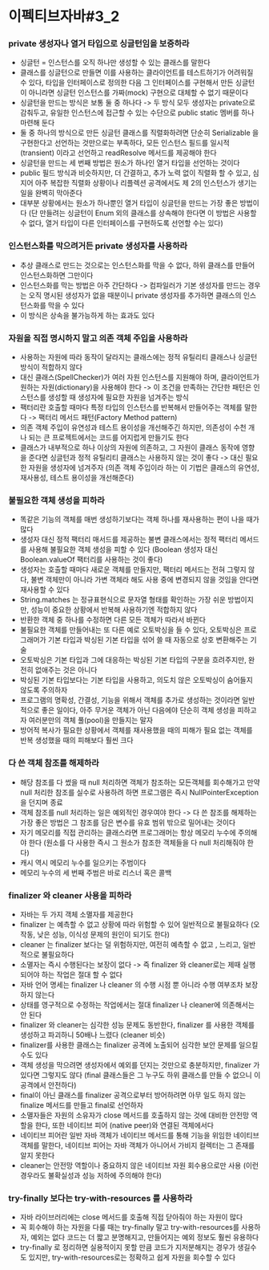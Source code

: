 # 이펙티브자바#3_2
### private 생성자나 열거 타입으로 싱글턴임을 보증하라
* 싱글턴 = 인스턴스를 오직 하나만 생성할 수 있는 클래스를 말한다
* 클래스를 싱글턴으로 만들면 이를 사용하는 클라이언트를 테스트하기가 어려워질 수 있다, 타입을 인터페이스로 정의한 다음 그 인터페이스를 구현해서 만든 싱글턴이 아니라면 싱글턴 인스턴스를 가짜(mock) 구현으로 대체할 수 없기 때문이다
* 싱글턴을 만드는 방식은 보통 둘 중 하나다 -> 두 방식 모두 생성자는 private으로 감춰두고, 유일한 인스턴스에 접근할 수 있는 수단으로 public static 멤버를 하나 마련해 둔다
* 둘 중 하나의 방식으로 만든 싱글턴 클래스를 직렬화하려면 단순히 Serializable 을 구현한다고 선언하는 것만으로는 부족하다, 모든 인스턴스 필드를 일시적(transient) 이라고 선언하고 readResolve 메서드를 제공해야 한다
* 싱글턴을 만드는 세 번째 방법은 원소가 하나인 열거 타입을 선언하는 것이다
* public 필드 방식과 비슷하지만, 더 간결하고, 추가 노력 없이 직렬화 할 수 있고, 심지어 아주 복잡한 직렬화 상황이나 리플렉션 공격에서도 제 2의 인스턴스가 생기는 일을 완벽히 막아준다
* 대부분 상황에서는 원소가 하나뿐인 열거 타입이 싱글턴을 만드는 가장 좋은 방법이다 (단 만들려는 싱글턴이 Enum 외의 클래스를 상속해야 한다면 이 방법은 사용할 수 없다, 열거 타입이 다른 인터페이스를 구현하도록 선언할 수는 있다)

### 인스턴스화를 막으려거든 private 생성자를 사용하라
* 추상 클래스로 만드는 것으로는 인스턴스화를 막을 수 없다, 하위 클래스를 만들어 인스턴스화하면 그만이다
* 인스턴스화를 막는 방법은 아주 간단하다 -> 컴파일러가 기본 생성자를 만드는 경우는 오직 명시된 생성자가 없을 때분이니 private 생성자를 추가하면 클래스의 인스턴스화를 막을 수 있다
* 이 방식은 상속을 불가능하게 하는 효과도 있다

### 자원을 직접 명시하지 말고 의존 객체 주입을 사용하라
* 사용하는 자원에 따라 동작이 달라지는 클래스에는 정적 유틸리티 클래스나 싱글턴 방식이 적합하지 않다
* 대신 클래스(SpellChecker)가 여러 자원 인스턴스를 지원해야 하며, 클라이언트가 원하는 자원(dictionary)을 사용해야 한다 -> 이 조건을 만족하는 간단한 패턴은 인스턴스를 생성할 때 생성자에 필요한 자원을 넘겨주는 방식
* 팩터리란 호출할 때마다 특정 타입의 인스턴스를 반복해서 만들어주는 객체를 말한다 -> 팩터리 메서드 패턴(Factory Method pattern)
* 의존 객체 주입이 유연성과 테스트 용이성을 개선해주긴 하지만, 의존성이 수천 개나 되는 큰 프로젝트에서는 코드를 어지럽게 만들기도 한다
* 클래스가 내부적으로 하나 이상의 자원에 의존하고, 그 자원이 클래스 동작에 영향을 준다면 싱글턴과 정적 유틸리티 클래스는 사용하지 않는 것이 좋다 -> 대신 필요한 자원을 생성자에 넘겨주자 (의존 객체 주입이라 하는 이 기법은 클래스의 유연성, 재사용성, 테스트 용이성을 개선해준다)

### 불필요한 객체 생성을 피하라
* 똑같은 기능의 객체를 매번 생성하기보다는 객체 하나를 재사용하는 편이 나을 때가 많다
* 생성자 대신 정적 팩터리 매서드를 제공하는 불변 클래스에서는 정적 팩터리 메서드를 사용해 불필요한 객체 생성을 피할 수 있다 (Boolean 생성자 대신 Boolean.valueOf 팩터리를 사용하는 것이 좋다)
* 생성자는 호출할 때마다 새로운 객체를 만들지만, 팩터리 메서드는 전혀 그렇지 않다, 불변 객체만이 아니라 가변 객체라 해도 사용 중에 변경되지 않을 것임을 안다면 재사용할 수 있다
* String.matches 는 정규표현식으로 문자열 형태를 확인하는 가장 쉬운 방법이지만, 성능이 중요한 상황에서 반복해 사용하기엔 적합하지 않다
* 반환한 객체 중 하나를 수정하면 다른 모든 객체가 따라서 바뀐다
* 불필요한 객체를 만들어내는 또 다른 예로 오토박싱을 들 수 있다, 오토박싱은 프로그래머가 기본 타입과 박싱된 기본 타입을 섞어 쓸 때 자동으로 상호 변환해주는 기술
* 오토박싱은 기본 타입과 그에 대응하는 박싱된 기본 타입의 구분을 흐려주지만, 완전히 없애주는 것은 아니다
* 박싱된 기본 타입보다는 기본 타입을 사용하고, 의도치 않은 오토박싱이 숨어들지 않도록 주의하자
* 프로그램의 명확성, 간결성, 기능을 위해서 객체를 추가로 생성하는 것이라면 일반적으로 좋은 일이다, 아주 무거운 객체가 아닌 다음에야 단순히 객체 생성을 피하고자 여러분만의 객체 풀(pool)을 만들지는 말자
* 방어적 복사가 필요한 상황에서 객체를 재사용했을 때의 피해가 필요 없는 객체를 반복 생성했을 때의 피해보다 훨씬 크다

### 다 쓴 객체 참조를 해제하라
* 해당 참조를 다 썼을 때 null 처리하면 객체가 참조하는 모든객체를 회수해가고 만약 null 처리한 참조를 실수로 사용하려 하면 프로그램은 즉시 NullPointerException을 던지며 종료
* 객체 참조를 null 처리하는 일은 예외적인 경우여야 한다 -> 다 쓴 참조를 해제하는 가장 좋은 방법은 그 참조를 담은 변수를 유효 범위 밖으로 밀어내는 것이다
* 자기 메모리를 직접 관리하는 클래스라면 프로그래머는 항상 메모리 누수에 주의해야 한다 (원소를 다 사용한 즉시 그 원소가 참조한 객체들을 다 null 처리해줘야 한다)
* 캐시 역시 메모리 누수를 일으키는 주범이다 
* 메모리 누수의 세 번째 주범은 바로 리스너 혹은 콜백

### finalizer 와 cleaner 사용을 피하라
* 자바는 두 가지 객체 소멸자를 제공한다
* finalizer 는 예측할 수 없고 상황에 따라 위험할 수 있어 일반적으로 불필요하다 (오작동, 낮은 성능, 이식성 문제의 원인이 되기도 한다)
* cleaner 는 finalizer 보다는 덜 위험하지만, 여전히 예측할 수 없고 , 느리고, 일반적으로 불필요하다
* 소멸자는 즉시 수행된다는 보장이 없다 -> 즉 finalizer 와 cleaner로는 제때 실행되어야 하는 작업은 절대 할 수 없다
* 자바 언어 명세는 finalizer 나 cleaner 의 수행 시점 뿐 아니라 수행 여부조차 보장하지 않는다
* 상태를 영구적으로 수정하는 작업에서는 절대 finalizer 나 cleaner에 의존해서는 안 된다
* finalizer 와 cleaner는 심각한 성능 문제도 동반한다, finalizer 를 사용한 객체를 생성하고 파괴하니 50배나 느렸다 (cleaner 비슷)
* finalizer를 사용한 클래스는 finalizer 공격에 노출되어 심각한 보안 문제를 일으킬 수도 있다
* 객체 생성을 막으려면 생성자에서 예외를 던지는 것만으로 충분하지만, finalizer 가 있다면 그렇지도 않다 (final 클래스들은 그 누구도 하위 클래스를 만들 수 없으니 이 공격에서 안전하다)
* final이 아닌 클래스를 finalizer 공격으로부터 방어하려면 아무 일도 하지 않는 finalize 메서드를 만들고 final로 선언하자
* 소멸자들은 자원의 소유자가 close 메서드를 호출하지 않는 것에 대비한 안전망 역할을 한다, 또한 네이티브 피어 (native peer)와 연결된 객체에서다
* 네이티브 피어란 일반 자바 객체가 네이티브 메서드를 통해 기능을 위임한 네이티브 객체를 말한다, 네이티브 피어는 자바 객체가 아니어서 가비지 컬렉터는 그 존재를 알지 못한다
* cleaner는 안전망 역할이나 중요하지 않은 네이티브 자원 회수용으로만 사용 (이런 경우라도 불확실성과 성능 저하에 주의해야 한다)

### try-finally 보다는 try-with-resources 를 사용하라
* 자바 라이브러리에는 close 메서드를 호출해 직접 닫아줘야 하는 자원이 많다
* 꼭 회수해야 하는 자원을 다룰 때는 try-finally 말고 try-with-resources를 사용하자, 예외는 없다 코드는 더 짧고 분명해지고, 만들어지는 예외 정보도 훨씬 유용하다
* try-finally 로 정리하면 실용적이지 못할 만큼 코드가 지저분해지는 경우가 생길수도 있지만,  try-with-resources로는 정확하고 쉽게 자원을 회수할 수 있다